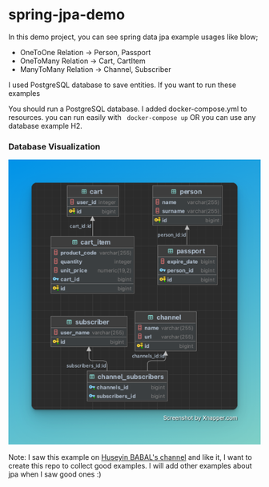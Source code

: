# spring-jpa-demo
In this demo project, you can see spring data jpa example usages like blow;

* OneToOne Relation -> Person, Passport
* OneToMany Relation -> Cart, CartItem
* ManyToMany Relation -> Channel, Subscriber

I used PostgreSQL database to save entities. If you want to run these examples

You should run a PostgreSQL database. I added docker-compose.yml to resources. you can run 
   easily with `` docker-compose up`` OR  you can use any database example H2.

### Database Visualization 
<p align="center">
  <img src="https://github.com/koksalmis/spring-jpa-demo/blob/main/src/main/resources/images/spring-data-jpa.png"/>
</p>

Note: I saw this example on [Huseyin BABAL's channel](https://www.youtube.com/watch?v=5LlPkYe_HOE) and like it, I want to create this repo to 
collect good examples. I will add other examples about jpa when I saw good ones :)
